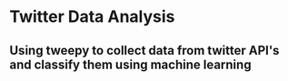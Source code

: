# Twitter Data Analysis
## Using tweepy to collect data from twitter API's and classify them using machine learning
